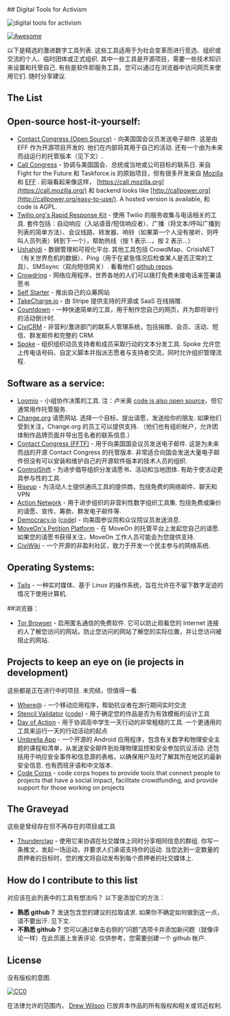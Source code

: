 <div class="github-widget" data-repo="drewrwilson/toolsforactivism"></div>
<script async src="https://pagead2.googlesyndication.com/pagead/js/adsbygoogle.js"></script><ins class="adsbygoogle" style="display:block" data-ad-client="ca-pub-6890694312814945" data-ad-slot="5473692530" data-ad-format="auto"  data-full-width-responsive="true"></ins><script>(adsbygoogle = window.adsbygoogle || []).push({});</script>
## Digital Tools for Activism

![digital tools for activism](https://raw.githubusercontent.com/drewrwilson/toolsforactivism/master/digital-tool.jpg "digital tools for activism")

[![Awesome](https://cdn.rawgit.com/sindresorhus/awesome/d7305f38d29fed78fa85652e3a63e154dd8e8829/media/badge.svg)](https://github.com/sindresorhus/awesome)

以下是精选的激进数字工具列表. 这些工具适用于为社会变革而进行竞选、组织或交流的个人、临时团体或正式组织. 其中一些工具是开源项目，需要一些技术知识来设置和托管自己. 有些是软件即服务工具，您可以通过在浏览器中访问网页来使用它们. 随时分享建议.




## The List

## Open-source host-it-yourself:

 * [Contact Congress (Open Source)](https://github.com/EFForg/contact-congress)  - 向美国国会议员发送电子邮件. 这是由 EFF 作为开源项目开发的. 他们在内部将其用于自己的活动. 还有一个由为未来而战运行的托管版本（见下文）.
 * [Call Congress](https://github.com/fightforthefuture/call-congress)  - 协调与美国国会、总统或当地或公司目标的联系日. 来自 Fight for the Future 和 Taskforce.is 的原始项目，但有很多开发来自 [Mozilla](https://github.com/mozilla/call-congress) 和 [EFF](https://github.com/effOrg/call-congress/tree/refactor/master) . 前端看起来像这样， [https://call.mozilla.org](https://call.mozilla.org/) 和 backend looks like [http://callpower.org](http://callpower.org/easy-to-use/). A hosted version is available, 和 code is AGPL.
 * [Twilio.org's Rapid Response Kit](https://github.com/Twilio-org/rapid-response-kit)  - 使用 Twilio 的服务收集与电话相关的工具. 套件包括：自动响应（入站语音/短信响应者）、广播（将文本/呼叫广播到列表的简单方法）、会议线路、转发器、响铃（如果第一个人没有接听，则呼叫人员列表）转到下一个），帮助热线（按 1 表示...，按 2 表示...）
 * [Ushahidi](https://www.ushahidi.com/)  - 数据管理和可视化平台. 其他工具包括 CrowdMap、CrisisNET（有关世界危机的数据）、Ping（用于在紧急情况后检查某人是否正常的工具）、SMSsync（双向短信网关）. 看看他们 [github repos](https://github.com/ushahidi).
 * [Crowdring](https://github.com/therules/CrowdRing) - 网络应用程序，世界各地的人们可以拨打免费未接电话来签署请愿书
 * [Self Starter](https://github.com/lockitron/selfstarter) - 推出自己的众筹网站
 * [TakeCharge.io](https://github.com/controlshift/prague-server) - 由 Stripe 提供支持的开源或 SaaS 在线捐赠.
 * [Countdown](https://github.com/drewrwilson/countdown) - 一种快速简单的工具，用于制作您自己的网页，并为即将举行的活动倒计时.
 * [CiviCRM](https://civicrm.org/) - 非营利/激进部门的联系人管理系统，包括捐赠、会员、活动、短信、群发邮件和完整的 CRM.
 * [Spoke](https://github.com/Elizabeth-Warren/Spoke)  - 组织组织动员支持者和成员采取行动的文本分发工具.  Spoke 允许您上传电话号码、自定义脚本并指派志愿者与支持者交流，同时允许组织管理流程.

## Software as a service:

 * [Loomio](https://www.loomio.org/)  - 小组协作决策的工具. 注：卢米奥 [code is also open source](https://github.com/loomio/loomio)，但它通常用作托管服务.
 * [Change.org](https://www.change.org/) 请愿网站. 选择一个目标，提出请愿，发送给你的朋友. 如果他们受到关注，Change.org 的员工可以提供支持.  （他们也有组织帐户，允许团体制作品牌页面并导出签名者的联系信息.）
 * [Contact Congress (FFTF)](http://congress.fightforthefuture.org/)  - 用于向美国国会议员发送电子邮件. 这是为未来而战的开源 Contact Congress 的托管版本. 非常适合向国会发送大量电子邮件但没有可以安装和维护自己的开源软件版本的技术人员的组织.
 * [ControlShift](https://www.controlshiftlabs.com/)  - 为进步倡导组织分发请愿书、活动和当地团体. 有助于使活动更具参与性的工具.
 * [Riseup](http://riseup.net/) - 为活动人士提供通讯工具的提供商，包括免费的网络邮件、聊天和 VPN
 * [Action Network](https://actionnetwork.org)  - 用于进步组织的非营利性数字组织工具集. 包括免费或廉价的请愿、宣传、筹款、群发电子邮件等.
 * [Democracy.io](https://democracy.io) ([code](https://github.com/sinak/democracy.io)) - 向美国参议院和众议院议员发送消息. 
 * [MoveOn's Petition Platform](https://petitions.moveon.org/)  - 在 MoveOn 的托管平台上发起您自己的请愿. 如果您的请愿书获得关注，MoveOn 工作人员可能会为您提供支持.
 * [CiviWiki](https://civi.wiki/) - 一个开源的非盈利社区，致力于开发一个民主参与的网络系统.
 
## Operating Systems:

 * [Tails](https://tails.boum.org/) - 一种实时媒体、基于 Linux 的操作系统，旨在允许在不留下数字足迹的情况下使用计算机.
 
 ##浏览器：

 * [Tor Browser](https://github.com/TheTorProject/gettorbrowser)  - 启用匿名通信的免费软件. 它可以防止观看您的 Internet 连接的人了解您访问的网站，防止您访问的网站了解您的实际位置，并让您访问被阻止的网站.
 


## Projects to keep an eye on (ie projects in development)

这些都是正在进行中的项目. 未完结，但值得一看.

 * [Where@](https://github.com/the-learning-collective/whereat-macroid) - 一个移动应用程序，帮助抗议者在游行期间实时交流
 * [Stencil Validator](https://drewrwilson.com/stencilvalidator/) ([code](https://github.com/drewrwilson/stencilvalidator)) - 用于确定您的作品是否为有效模板的设计工具
 * [Day of Action](https://github.com/handsupwalkout/handsupwalkout.github.io)  - 用于协调高中学生一天行动的非常粗糙的工具. 一个更通用的工具来运行一天的行动活动的起点
 * [Umbrella App](https://github.com/securityfirst/Umbrella_android)  - 一个开源的 Android 应用程序，包含有关数字和物理安全主题的课程和清单，从发送安全邮件到处理物理监控和安全参加抗议活动. 还包括用于响应安全事件和信息源的表格，以确保用户及时了解其所在地区的最新安全信息. 也有西班牙语和中文版本.
 * [Code Corps](https://github.com/code-corps) - code corps hopes to provide tools that connect people to projects that have a social impact, facilitate crowdfunding, and provide support for those working on projects 

## The Graveyad

这些是曾经存在但不再存在的项目或工具
 * [Thunderclap](http://thunderclap.it)  - 使用它来协调在社交媒体上同时分享相同信息的群组. 你写一条推文，发起一场运动，并要求人们承诺支持你的运动. 当您达到一定数量的质押者的目标时，您的推文将自动发布到每个质押者的社交媒体上.


## How do I contribute to this list

对应该在此列表中的工具有想法吗？ 以下是添加它的方法：
  * **熟悉 github？** 发送包含您的建议的拉取请求. 如果你不确定如何做到这一点，请不要出汗. 见下文.
  * **不熟悉 github？** 您可以通过单击右侧的“问题”选项卡并添加新问题（就像评论一样）在此页面上发表评论. 仅供参考，您需要创建一个 github 帐户.

## License

没有版权的意图.

[![CC0](https://i.creativecommons.org/p/zero/1.0/88x31.png)](https://creativecommons.org/publicdomain/zero/1.0/)

在法律允许的范围内， [Drew Wilson](https://drewrwilson.com) 已放弃本作品的所有版权和相关或邻近权利.
